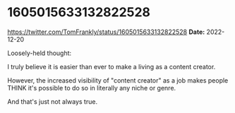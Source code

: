# 1605015633132822528
https://twitter.com/TomFrankly/status/1605015633132822528
**Date:** 2022-12-20

Loosely-held thought:

I truly believe it is easier than ever to make a living as a content creator.

However, the increased visibility of "content creator" as a job makes people THINK it's possible to do so in literally any niche or genre.

And that's just not always true.

